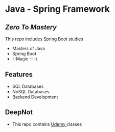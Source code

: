 # Java - Spring Framework
## _Zero To Mastery_

This repo includes Spring Boot studies

- Masters of Java
- Spring Boot
- ✨Magic ✨  :)

## Features

- SQL Databases
- NoSQL Databases
- Backend Development

## DeepNot

- This repo contains <a href="https://www.udemy.com/course/spring-hibernate-tutorial/"> Udemy </a> classes